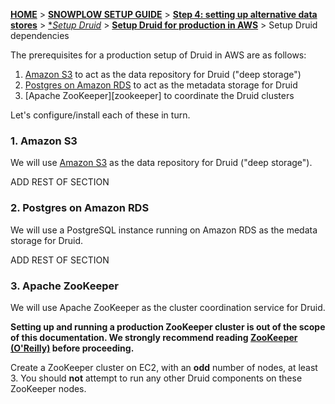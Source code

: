 <a name="top" />

[**HOME**](Home) > [**SNOWPLOW SETUP GUIDE**](Setting-up-Snowplow) > [**Step 4: setting up alternative data stores**](Setting-up-alternative-data-stores) > [**Setup Druid*](Setting-up-Druid) > [**Setup Druid for production in AWS**](Setting-up-Druid-for-production) > Setup Druid dependencies

The prerequisites for a production setup of Druid in AWS are as follows:

1. [Amazon S3][amazon-s3] to act as the data repository for Druid ("deep storage")
2. [Postgres on Amazon RDS][pg-rds] to act as the metadata storage for Druid
3. [Apache ZooKeeper][zookeeper] to coordinate the Druid clusters

Let's configure/install each of these in turn.

<a name="prereq-s3" />

### 1. Amazon S3

We will use [Amazon S3][amazon-s3] as the data repository for Druid ("deep storage").

ADD REST OF SECTION

<a name="prereq-postgres-rds" />

### 2. Postgres on Amazon RDS

We will use a PostgreSQL instance running on Amazon RDS as the medata storage for Druid.

ADD REST OF SECTION

<a name="prereq-zookeeper" />

### 3. Apache ZooKeeper

We will use Apache ZooKeeper as the cluster coordination service for Druid.

**Setting up and running a production ZooKeeper cluster is out of the scope of this documentation. We strongly recommend reading [ZooKeeper (O'Reilly)][zookeeper-oreilly] before proceeding.**

Create a ZooKeeper cluster on EC2, with an **odd** number of nodes, at least 3. You should **not** attempt to run any other Druid components on these ZooKeeper nodes.

[amazon-s3]: https://aws.amazon.com/s3/
[pg-rds]: https://aws.amazon.com/rds/postgresql/
[apache-zookeeper]: https://zookeeper.apache.org/
[zookeeper-oreilly]: http://shop.oreilly.com/product/0636920028901.do
